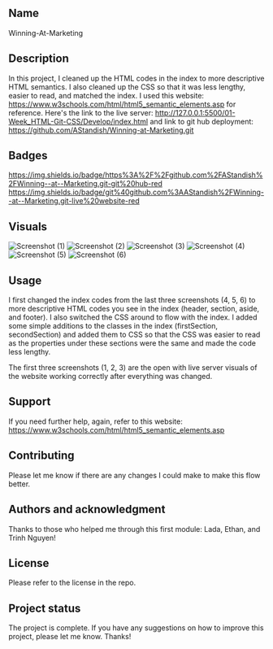 
## Name
Winning-At-Marketing

## Description
In this project, I cleaned up the HTML codes in the index to more descriptive HTML semantics. I also cleaned up the CSS so that it was less lengthy, easier to read, and matched the index. I used this website: https://www.w3schools.com/html/html5_semantic_elements.asp for reference. Here's the link to the live server: http://127.0.0.1:5500/01-Week_HTML-Git-CSS/Develop/index.html and link to git hub deployment: https://github.com/AStandish/Winning-at-Marketing.git

## Badges
https://img.shields.io/badge/https%3A%2F%2Fgithub.com%2FAStandish%2FWinning--at--Marketing.git-git%20hub-red
https://img.shields.io/badge/git%40github.com%3AAStandish%2FWinning--at--Marketing.git-live%20website-red 

## Visuals
![Screenshot (1)](https://user-images.githubusercontent.com/112442942/192153878-a2cc06fc-0357-48ac-ac21-6610afde2770.png)
![Screenshot (2)](https://user-images.githubusercontent.com/112442942/192153861-989a7b3c-7c07-45ff-a730-acdb43e21a8f.png)
![Screenshot (3)](https://user-images.githubusercontent.com/112442942/192153898-4527d30d-db8c-4eea-86a1-f15fc4d51912.png)
![Screenshot (4)](https://user-images.githubusercontent.com/112442942/192154147-15280ea8-59d1-4f91-86bf-53852ea366bb.png)
![Screenshot (5)](https://user-images.githubusercontent.com/112442942/192154157-86db434a-a8d1-468d-b5c4-2e8323f1b38e.png)
![Screenshot (6)](https://user-images.githubusercontent.com/112442942/192154167-374bc741-a9d9-4b8e-8df5-be35e2d9d807.png)

## Usage
I first changed the index codes from the last three screenshots (4, 5, 6) to more descriptive HTML codes you see in the index (header, section, aside, and footer). I also switched the CSS around to flow with the index. I added some simple additions to the classes in the index (firstSection, secondSection) and added them to CSS so that the CSS was easier to read as the properties under these sections were the same and made the code less lengthy. 

The first three screenshots (1, 2, 3) are the open with live server visuals of the website working correctly after everything was changed. 

## Support
If you need further help, again, refer to this website: https://www.w3schools.com/html/html5_semantic_elements.asp 


## Contributing
Please let me know if there are any changes I could make to make this flow better. 

## Authors and acknowledgment
Thanks to those who helped me through this first module: Lada, Ethan, and Trinh Nguyen!

## License
Please refer to the license in the repo.

## Project status
The project is complete. If you have any suggestions on how to improve this project, please let me know. Thanks!
